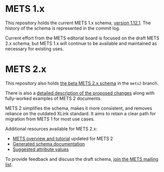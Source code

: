 # METS 1.x

This repository holds the current METS 1.x schema, [version 1.12.1](https://github.com/mets/METS-schema/blob/master/mets.xsd). The history of the schema is represented in the commit log.

Current effort from the METS editorial board is focused on the draft METS 2.x schema, but METS 1.x will continue to be available and maintained as necessary for existing uses.

# METS 2.x

This repository also holds [the beta METS 2.x schema](https://github.com/mets/METS-schema/blob/mets2/v2/mets.xsd) in the `mets2` branch.

There is also a [detailed description of the proposed changes](https://github.com/mets/METS-schema/blob/mets2/METS2.md) along with fully-worked examples of METS 2 documents.

METS 2 simplifies the schema, makes it more consistent, and removes reliance on the outdated XLink standard. It aims to retain a clear path for migration from METS 1 for most use cases.

Additional resources available for METS 2.x:

* [METS overview and tutorial](https://github.com/mets/METS-board/blob/mets2/web%20documents/metsoverview.md) updated for METS 2
* [Generated schema documentation](https://mets.github.io/METS_v2_Docs/mets.html)
* [Suggested attribute values](https://github.com/mets/METS-schema/wiki/METS2-Suggested-Attribute-Values)

To provide feedback and discuss the draft schema, [join the METS mailing list](https://www.loc.gov/standards/mets/mets-list-enter.html).
